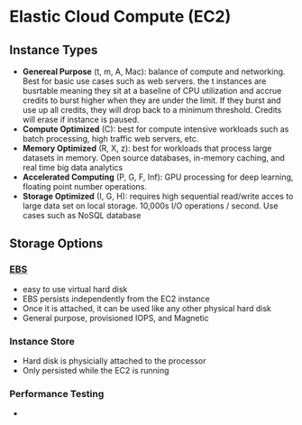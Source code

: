 # Elastic Cloud Compute (EC2)

## Instance Types
- **Genereal Purpose** (t, m, A, Mac): balance of compute and networking. Best for basic use cases such as web servers. the t instances are busrtable meaning they sit at a baseline of CPU utilization and accrue credits to burst higher when they are under the limit. If they burst and use up all credits, they will drop back to a minimum threshold. Credits will erase if instance is paused.
- **Compute Optimized** (C): best for compute intensive workloads such as batch processing, high traffic web servers, etc. 
- **Memory Optimized** (R, X, z): best for workloads that process large datasets in memory. Open source databases, in-memory caching, and real time big data analytics
- **Accelerated Computing** (P, G, F, Inf): GPU processing for deep learning, floating point number operations. 
- **Storage Optimized** (I, G, H): requires high sequential read/write acces to large data set on local storage. 10,000s I/O operations / second. Use cases such as NoSQL database

## Storage Options
### [EBS](https://github.com/CullenDolan/AWS-SAA/blob/master/services/storage.md#elastic-block-storage-ebs)
- easy to use virtual hard disk
- EBS persists independently from the EC2 instance
- Once it is attached, it can be used like any other physical hard disk
- General purpose, provisioned IOPS, and Magnetic

### Instance Store
- Hard disk is physicially attached to the processor
- Only persisted while the EC2 is running

### Performance Testing
- 
